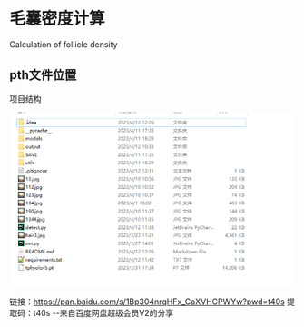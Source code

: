 # 毛囊密度计算
Calculation of follicle density









## pth文件位置

项目结构

![image-20230412123641447](README.assets/image-20230412123641447.png)

链接：https://pan.baidu.com/s/1Bp304nrqHFx_CaXVHCPWYw?pwd=t40s 
提取码：t40s 
--来自百度网盘超级会员V2的分享
